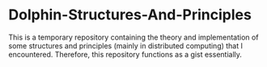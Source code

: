 # Dolphin-Structures-And-Principles
This is a temporary repository containing the theory and implementation of some structures and principles (mainly in distributed computing) that I encountered. Therefore, this repository functions as a gist essentially.
